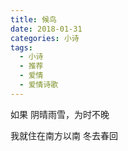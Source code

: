 ```yaml
---
title: 候鸟
date: 2018-01-31
categories: 小诗
tags:
  - 小诗
  - 推荐
  - 爱情
  - 爱情诗歌
---
```


如果
阴晴雨雪，为时不晚
<!--more-->
我就住在南方以南
冬去春回